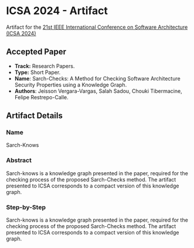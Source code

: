 # ICSA 2024 - Artifact

Artifact for the [21st IEEE International Conference on Software Architecture (ICSA 2024)](https://conf.researchr.org/home/icsa-2024)

## Accepted Paper

- **Track:** Research Papers.
- **Type:** Short Paper.
- **Name**: Sarch-Checks: A Method for Checking Software Architecture Security Properties using a Knowledge Graph.
- **Authors**: Jeisson Vergara-Vargas, Salah Sadou, Chouki Tibermacine, Felipe Restrepo-Calle.

## Artifact Details

### Name

Sarch-Knows

### Abstract

Sarch-knows is a knowledge graph presented in the paper, required for the checking process of the proposed Sarch-Checks method. The artifact presented to ICSA corresponds to a compact version of this knowledge graph.

### Step-by-Step

Sarch-knows is a knowledge graph presented in the paper, required for the checking process of the proposed Sarch-Checks method. The artifact presented to ICSA corresponds to a compact version of this knowledge graph.
